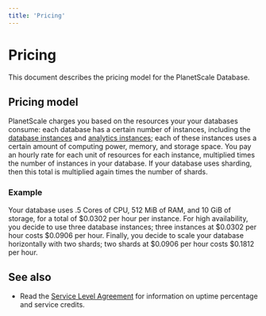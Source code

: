 ```yaml
---
title: 'Pricing'
---
```


# Pricing

This document describes the pricing model for the PlanetScale Database.

## Pricing model

PlanetScale charges you based on the resources your your databases consume: each database has a certain number of instances, including the [database instances](database-instances) and [analytics instances](analytics-instances); each of these instances uses a certain amount of computing power, memory, and storage space. You pay an hourly rate for each unit of resources for each instance, multiplied times the number of instances in your database. If your database uses sharding, then this total is multiplied again times the number of shards.

### Example

Your database uses .5 Cores of CPU, 512 MiB of RAM, and 10 GiB of storage, for a total of $0.0302 per hour per instance. For high availability, you decide to use three database instances; three instances at $0.0302 per hour costs $0.0906 per hour. Finally, you decide to scale your database horizontally with two shards; two shards at $0.0906 per hour costs \$0.1812 per hour.

## See also

- Read the [Service Level Agreement](../dbaas/sla) for information on uptime percentage and service credits.
